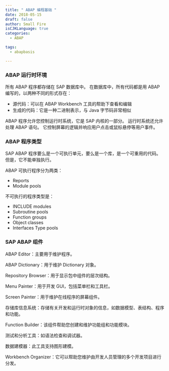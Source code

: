 ```yaml
---
title: " ABAP 编程基础 "
date: 2018-05-15
draft: false
author: Small Fire
isCJKLanguage: true
categories: 
  - ABAP

tags: 
  - abapbasis

---
```


### ABAP 运行时环境

所有 ABAP 程序都存储在 SAP 数据库中。 在数据库中，所有代码都是用 ABAP 编写的，以两种不同的形式存在：

- 源代码：可以在 ABAP Workbench 工具的帮助下查看和编辑
- 生成的代码：它是一种二进制表示，与 Java 字节码非常相似

ABAP 程序允许您控制运行时系统，它是 SAP 内核的一部分。 运行时系统还允许处理 ABAP 语句。 它控制屏幕的逻辑并响应用户点击或鼠标悬停等用户事件。

### ABAP 程序类型

SAP ABAP 程序要么是一个可执行单元，要么是一个库，是一个可重用的代码。 但是，它不能单独执行。

ABAP 可执行程序分为两类：

- Reports
- Module pools

不可执行的程序类型是：

- INCLUDE modules
- Subroutine pools
- Function groups
- Object classes
- Interfaces Type pools

### SAP ABAP 组件

ABAP Editor：主要用于维护程序。

ABAP Dictionary：用于维护 Dictionary 对象。

Repository Browser：用于显示包中组件的层次结构。

Menu Painter：用于开发 GUI，包括菜单栏和工具栏。

Screen Painter：用于维护在线程序的屏幕组件。

存储库信息系统：存储有关开发和运行时对象的信息，如数据模型、表结构、程序和功能。

Function Builder：该组件帮助您创建和维护功能组和功能模块。

测试和分析工具：如语法检查和调试器。

数据建模器：此工具支持图形建模。

Workbench Organizer：它可以帮助您维护由开发人员管理的多个开发项目进行分发。

